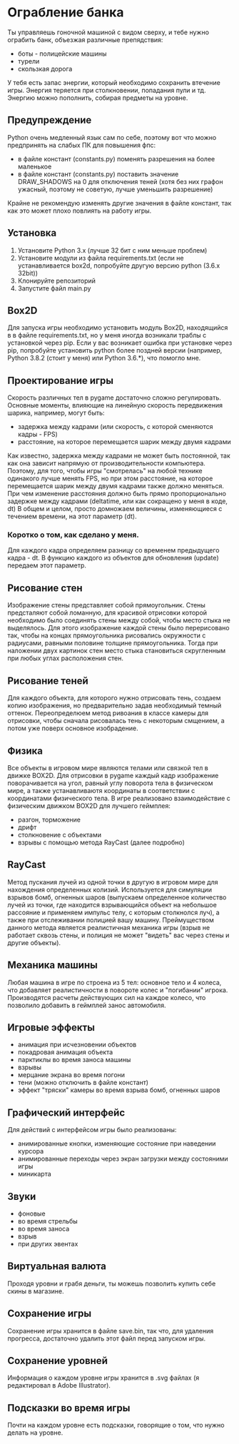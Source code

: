 # Ограбление банка
Ты управляешь гоночной машиной с видом сверху, и тебе нужно ограбить банк, объезжая различные препядствия:
- боты - полицейские машины
- турели
- скользкая дорога

У тебя есть запас энергии, который необходимо сохранить втечение игры.
Энергия теряется при столкновении, попадания пули и тд.
Энергию можно пополнить, собирая предметы на уровне.
## Предупреждение
Python очень медленный язык сам по себе, поэтому вот что можно предпринять на слабых ПК для повышения фпс:
- в файле констант (constants.py) поменять разрешения на более маленькое
- в файле констант (constants.py) поставить значение DRAW_SHADOWS на 0 для отключения теней (хотя без них графон ужасный, поэтому не советую, лучше уменьшить разрешение)

Крайне не рекомендую изменять другие значения в файле констант, так как это может плохо повлиять на работу игры.
## Установка
1. Установите Python 3.x (лучше 32 бит с ним меньше проблем)
2. Установите модули из файла requirements.txt (если не устанавливается box2d, попробуйте другую версию python (3.6.x 32bit))
3. Клонируйте репозиторий
4. Запустите файл main.py
## Box2D
Для запуска игры необходимо установить модуль Box2D, находящийся в в файле requirements.txt, но у меня иногда возникали траблы с установкой через pip. 
Если у вас возникает ошибка при установке через pip, попробуйте установить python более поздней версии (например, Python 3.8.2 (стоит у меня) или Python 3.6.*), что помогло мне.
## Проектирование игры
Скорость различных тел в pygame достаточно сложно регулировать.
Основные моменты, влияющие на линейную скорость передвижения шарика, например, могут быть:
- задержка между кадрами (или скорость, с которой сменяются кадры - FPS)
- расстояние, на которое перемещается шарик между двумя кадрами

Как известно, задержка между кадрами не может быть постоянной, так как она зависит напрямую от производительности компьютера.
Поэтому, для того, чтобы игры "смотрелась" на любой технике одинакого лучше менять FPS, но при этом расстояние, на которое перемещается шарик между двумя кадрами также должно меняться.
При чем изменение расстояния должно быть прямо пропорционально задержке между кадрами (deltatime, или как сокращено у меня в коде, dt)
В общем и целом, просто домножаем величины, изменяющиеся с течением времени, на этот параметр (dt).
### Коротко о том, как сделано у меня.
Для каждого кадра определяем разницу со временем предыдущего кадра - dt.
В функцию каждого из объектов для обновления (update) передаем этот параметр.
## Рисование стен
Изображение стены представляет собой прямоугольник. 
Стены предсталяют собой ломанную, для красивой отрисовки которой необходимо было соединять стены между собой, чтобы место стыка не выделялось.
Для этого изображение каждой стены было перерисовано так, чтобы на концах прямоугольника рисовались окружности с радиусами, равными половине толщине прямоугольника.
Тогда при наложении двух картинок стен место стыка становиться скругленным при любых углах расположения стен.
## Рисование теней
Для каждого объекта, для которого нужно отрисовать тень, создаем копию изображения, но предварительно задав необходимый темный оттенок.
Переопределюем метод ривоания в классе камеры для отрисовки, чтобы сначала рисовалась тень с некоторым смщением, а потом уже поверх основное изобрадение.
## Физика
Все объекты в игровом мире являются телами или связкой тел в движке BOX2D.
Для отрисовки в pygame каждый кадр изображение поворачивается на угол, равный углу поворота тела в физическом мире, а также устанавливаютя координаты в соответствии с координатами физического тела. 
В игре реализовано взаимодействие с физическим движком BOX2D для лучшего геймплея:
- разгон, торможение
- дрифт
- столкновение с объектами
- взрывы с помощью метода RayCast (далее подробно)
## RayCast
Метод пускания лучей из одной точки в другую в игровом мире для нахождения определенных колизий.
Используется для симуляции взрывов бомб, огненных шаров (выпускаем определенное количество лучей из точки, где находится взрывающийся объект на небольшое рассояние и применяем импульс телу, с которым столкнолся луч), а также при отслеживании полицией вашу машину.
Преймуществом данного метода является реалистичная механика игры (взрыв не работает сквозь стены, и полиция не может "видеть" вас через стены и другие объекты).
## Механика машины
Любая машина в игре по строена из 5 тел: основное тело и 4 колеса, что добавляет реалистичности в повороте колес и "погибании" игрока.
Производятся расчеты действующих сил на каждое колесо, что позволило добавить в геймплей занос автомобиля.
## Игровые эффекты
- анимация при исчезновении объектов
- покадровая анимация объекта
- парктиклы во время заноса машины
- взрывы
- мерцание экрана во время погони
- тени (можно отключить в файле констант)
- эффект "тряски" камеры во время взрыва бомб, огненных шаров
## Графический интерфейс
Для действий с интерфейсом игры было реализованы:
- анимированные кнопки, изменяющие состояние при наведении курсора
- анимированные переходы через экран загрузки между состояними игры
- миникарта
## Звуки
- фоновые
- во время стрельбы
- во время заноса
- взрыв
- при других эвентах
## Виртуальная валюта
Проходя уровни и грабя деньги, ты можешь позволить купить себе скины в магазине.
## Сохранение игры
Сохранение игры хранится в файле save.bin, так что, для удаления прогресса, достаточно удалить этот файл перед запуском игры.
## Сохранение уровней
Информация о каждом уровне игры хранится в .svg файлах (я редактировал в Adobe Illustrator).
## Подсказки во время игры
Почти на каждом уровне есть подсказки, говорящие о том, что нужно делать на уровне.
